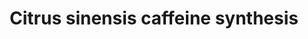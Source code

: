 ---
annotations:
- id: PW:0000002
  parent: classic metabolic pathway
  type: Pathway Ontology
  value: classic metabolic pathway
authors:
- Hayashi
- MaintBot
- Egonw
citedin: ''
communities: []
description: Citrus sinensis caffeine synthesis pathway.  [Convergent Biochemical
  Pathways for Xanthine Alkaloid Production in Plants Evolved from Ancestral Enzymes
  with Different Catalytic Properties](https://pmc.ncbi.nlm.nih.gov/articles/PMC8233510/)
  [Convergent evolution of caffeine in plants by co-option of exapted ancestral enzymes](https://pmc.ncbi.nlm.nih.gov/articles/PMC5035902/)
last-edited: 2025-10-21
ndex: null
organisms:
- Citrus sinensis
redirect_from:
- /index.php/Pathway:WP5589
- /instance/WP5589
- /instance/WP5589_r140749
revision: r140749
schema-jsonld:
- '@context': https://schema.org/
  '@id': https://wikipathways.github.io/pathways/WP5589.html
  '@type': Dataset
  creator:
    '@type': Organization
    name: WikiPathways
  description: Citrus sinensis caffeine synthesis pathway.  [Convergent Biochemical
    Pathways for Xanthine Alkaloid Production in Plants Evolved from Ancestral Enzymes
    with Different Catalytic Properties](https://pmc.ncbi.nlm.nih.gov/articles/PMC8233510/)
    [Convergent evolution of caffeine in plants by co-option of exapted ancestral
    enzymes](https://pmc.ncbi.nlm.nih.gov/articles/PMC5035902/)
  keywords:
  - 1-methylxanthine
  - 3-methylxanthine
  - Theophylline
  - caffeine
  - xanthine
  license: CC0
  name: Citrus sinensis caffeine synthesis
seo: CreativeWork
title: Citrus sinensis caffeine synthesis
wpid: WP5589
---
